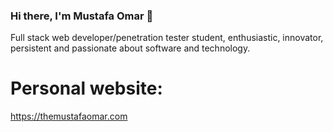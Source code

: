 ### Hi there, I'm Mustafa Omar 🎉

Full stack web developer/penetration tester student, enthusiastic, innovator, persistent and passionate about software and technology.

# Personal website:
https://themustafaomar.com
